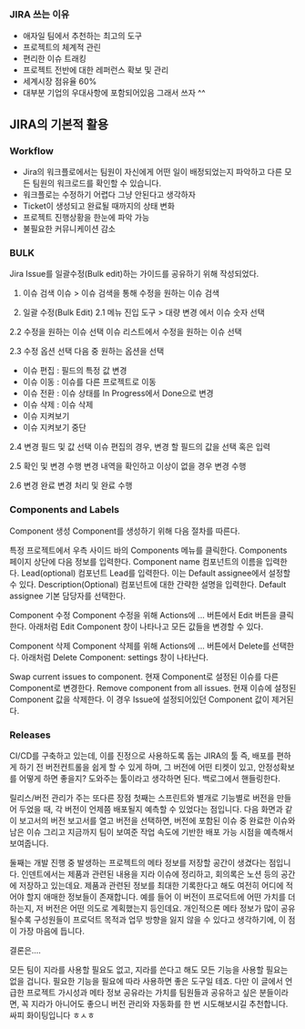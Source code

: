 ### JIRA 쓰는 이유 
- 애자일 팀에서 추천하는 최고의 도구
- 프로젝트의 체계적 관린
- 편리한 이슈 트래킹
- 프로젝트 전반에 대한 레퍼런스 확보 및 관리
- 세계시장 점유율 60%
- 대부분 기업의 우대사항에 포함되어있음 그래서 쓰자 ^^

## JIRA의 기본적 활용
### Workflow
  - Jira의 워크플로에서는 팀원이 자신에게 어떤 일이 배정되었는지 파악하고 다른 모든 팀원의 워크로드를 확인할 수 있습니다. 
  - 워크플로는 수정하기 어렵다 그냥 안된다고 생각하자
  - Ticket이 생성되고 완료될 때까지의 상태 변화
  - 프로젝트 진행상황을 한눈에 파악 가능
  - 불필요한 커뮤니케이션 감소

### BULK
Jira Issue를 일괄수정(Bulk edit)하는 가이드를 공유하기 위해 작성되었다. 

1. 이슈 검색
이슈 > 이슈 검색을 통해 수정을 원하는 이슈 검색

2. 일괄 수정(Bulk Edit)
2.1 메뉴 진입
도구 > 대량 변경 에서 이슈 숫자 선택

2.2 수정을 원하는 이슈 선택
이슈 리스트에서 수정을 원하는 이슈 선택 

2.3 수정 옵션 선택
다음 중 원하는 옵션을 선택
- 이슈 편집 : 필드의 특정 값 변경
- 이슈 이동 : 이슈를 다른 프로젝트로 이동
- 이슈 전환 : 이슈 상태를 In Progress에서 Done으로 변경
- 이슈 삭제 : 이슈 삭제
- 이슈 지켜보기
- 이슈 지켜보기 중단

2.4 변경 필드 및 값 선택
이슈 편집의 경우, 변경 할 필드의 값을 선택 혹은 입력

2.5 확인 및 변경 수행
변경 내역을 확인하고 이상이 없을 경우 변경 수행

2.6 변경 완료
변경 처리 및 완료 수행

### Components and Labels

Component 생성
Component를 생성하기 위해 다음 절차를 따른다. 

특정 프로젝트에서 우측 사이드 바의 Components 메뉴를 클릭한다. 
Components 페이지 상단에 다음 정보를 입력한다. 
Component name
컴포넌트의 이름을 입력한다.
Lead(optional)
컴포넌트 Lead를 입력한다. 이는 Default assignee에서 설정할 수 있다.
Description(Optional)
컴포넌트에 대한 간략한 설명을 입력한다. 
Default assignee
기본 담당자를 선택한다.

Component 수정
Component 수정을 위해 Actions에 ... 버튼에서 Edit 버튼을 클릭한다. 아래처럼 Edit Component 창이 나타나고 모든 값들을 변경할 수 있다. 

Component 삭제
Component 삭제를 위해 Actions에 ... 버튼에서 Delete를 선택한다. 아래처럼 Delete Component: settings 창이 나타난다. 

Swap current issues to component.
현재 Component로 설정된 이슈를 다른 Component로 변경한다. 
Remove component from all issues.
현재 이슈에 설정된 Component 값을 삭제한다. 
이 경우 Issue에 설정되어있던 Component 값이 제거된다. 

### Releases
CI/CD를 구축하고 있는데, 이를 진정으로 사용하도록 돕는 JIRA의 툴
즉, 배포를 편하게 하기 전 버전컨트롤을 쉽게 할 수 있게 하며, 그 버전에 어떤 티켓이 있고, 안정성확보를 어떻게 하면 좋을지? 도와주는 툴이라고 생각하면 된다.
백로그에서 핸들링한다.

릴리스/버전 관리가 주는 또다른 장점
첫째는 스프린트와 별개로 기능별로 버전을 만들어 두었을 때, 각 버전이 언제쯤 배포될지 예측할 수 있었다는 점입니다. 다음 화면과 같이 보고서의 버전 보고서를 열고 버전을 선택하면, 버전에 포함된 이슈 중 완료한 이슈와 남은 이슈 그리고 지금까지 팀이 보여준 작업 속도에 기반한 배포 가능 시점을 예측해서 보여줍니다.

둘째는 개발 진행 중 발생하는 프로젝트의 메타 정보를 저장할 공간이 생겼다는 점입니다. 인덴트에서는 제품과 관련된 내용을 지라 이슈에 정리하고, 회의록은 노션 등의 공간에 저장하고 있는데요. 제품과 관련된 정보를 최대한 기록한다고 해도 여전히 어디에 적어야 할지 애매한 정보들이 존재합니다. 예를 들어 이 버전이 프로덕트에 어떤 가치를 더하는지, 저 버전은 어떤 의도로 계획했는지 등인데요. 개인적으론 메타 정보가 많이 공유될수록 구성원들이 프로덕트 목적과 업무 방향을 잃지 않을 수 있다고 생각하기에, 이 점이 가장 마음에 듭니다.

결론은....

모든 팀이 지라를 사용할 필요도 없고, 지라를 쓴다고 해도 모든 기능을 사용할 필요는 없을 겁니다. 필요한 기능을 필요에 따라 사용하면 좋은 도구일 테죠. 다만 이 글에서 언급한 프로젝트 가시성과 메타 정보 공유라는 가치를 팀원들과 공유하고 싶은 분들이라면, 꼭 지라가 아니어도 좋으니 버전 관리와 자동화를 한 번 시도해보시길 추천합니다. 싸피 화이팅입니다 ㅎㅅㅎ
